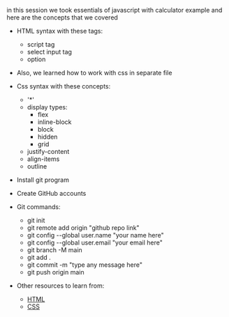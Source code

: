 in this session we took essentials of javascript with calculator example and here are the concepts that we covered
- HTML syntax with these tags:
    - script tag
    - select input tag
    - option

- Also, we learned how to work with css in separate file
- Css syntax with these concepts:
    - '*'
    - display types:
      - flex
      - inline-block
      - block
      - hidden
      - grid
    - justify-content
    - align-items
    - outline
- Install git program
- Create GitHub accounts
- Git commands:
  - git init
  - git remote add origin "github repo link"
  - git config --global user.name "your name here"
  - git config --global user.email "your email here"
  - git branch -M main
  - git add .
  - git commit -m "type any message here"
  - git push origin main
- Other resources to learn from:
    - [HTML](https://www.w3schools.com/html/default.asp)
    - [CSS](https://www.w3schools.com/css/default.asp)